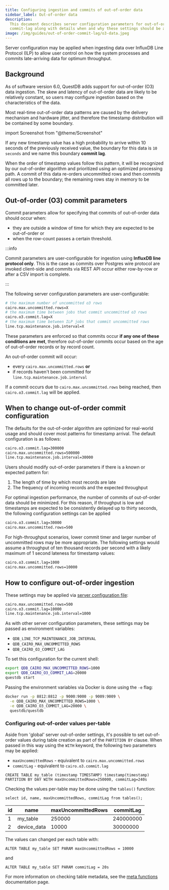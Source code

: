 ```yaml
---
title: Configuring ingestion and commits of out-of-order data
sidebar_label: Out-of-order data
description:
  This document describes server configuration parameters for out-of-order
  commit-lag along with details when and why these settings should be applied
image: /img/guides/out-of-order-commit-lag/o3-data.jpeg
---
```


Server configuration may be applied when ingesting data over InfluxDB Line
Protocol (ILP) to allow user control on how the system processes and commits
late-arriving data for optimum throughput.

## Background

As of software version 6.0, QuestDB adds support for out-of-order (O3) data
ingestion. The skew and latency of out-of-order data are likely to be relatively
constant, so users may configure ingestion based on the characteristics of the
data.

Most real-time out-of-order data patterns are caused by the delivery mechanism
and hardware jitter, and therefore the timestamp distribution will be contained
by some boundary.

import Screenshot from "@theme/Screenshot"

<Screenshot
  alt="A diagram showing how data may arrive with random timings from clients due to network jitter or latency"
  height={334}
  src="/img/guides/out-of-order-commit-lag/o3-data.jpeg"
  title="Records with various network-induced delays"
  width={650}
/>

If any new timestamp value has a high probability to arrive within 10 seconds of
the previously received value, the boundary for this data is `10 seconds` and we
name this boundary **commit lag**.

When the order of timestamp values follow this pattern, it will be recognized by
our out-of-order algorithm and prioritized using an optimized processing path. A
commit of this data re-orders uncommitted rows and then commits all rows up to
the boundary; the remaining rows stay in memory to be committed later.

## Out-of-order (O3) commit parameters

Commit parameters allow for specifying that commits of out-of-order data should
occur when:

- they are outside a window of time for which they are expected to be
  out-of-order or
- when the row-count passes a certain threshold.

:::info

Commit parameters are user-configurable for ingestion using **InfluxDB line
protocol only**. This is the case as commits over Postgres wire protocol are
invoked client-side and commits via REST API occur either row-by-row or after a
CSV import is complete.

:::

The following server configuration parameters are user-configurable:

```bash
# the maximum number of uncommitted o3 rows
cairo.max.uncommitted.rows=X
# the maximum time between jobs that commit uncommitted o3 rows
cairo.o3.commit.lag=X
# the maximum time between ILP jobs that commit uncommitted rows
line.tcp.maintenance.job.interval=X
```

These parameters are enforced so that commits occur **if any one of these
conditions are met**, therefore out-of-order commits occur based on the age of
out-of-order records or by record count.

An out-of-order commit will occur:

- every `cairo.max.uncommitted.rows` **or**
- if records haven't been committed for `line.tcp.maintenance.job.interval`

If a commit occurs due to `cairo.max.uncommitted.rows` being reached, then
`cairo.o3.commit.lag` will be applied.

## When to change out-of-order commit configuration

The defaults for the out-of-order algorithm are optimized for real-world usage
and should cover most patterns for timestamp arrival. The default configuration
is as follows:

```txt title="Defaults"
cairo.o3.commit.lag=300000
cairo.max.uncommitted.rows=500000
line.tcp.maintenance.job.interval=30000
```

Users should modify out-of-order parameters if there is a known or expected
pattern for:

1. The length of time by which most records are late
2. The frequency of incoming records and the expected throughput

For optimal ingestion performance, the number of commits of out-of-order data
should be minimized. For this reason, if throughput is low and timestamps are
expected to be consistently delayed up to thirty seconds, the following
configuration settings can be applied

```txt title="server.conf"
cairo.o3.commit.lag=30000
cairo.max.uncommitted.rows=500
```

For high-throughput scenarios, lower commit timer and larger number of
uncommitted rows may be more appropriate. The following settings would assume a
throughput of ten thousand records per second with a likely maximum of 1 second
lateness for timestamp values:

```txt title="server.conf"
cairo.o3.commit.lag=1000
cairo.max.uncommitted.rows=10000
```

## How to configure out-of-order ingestion

These settings may be applied via
[server configuration file](/docs/reference/configuration/):

```txt title="server.conf"
cairo.max.uncommitted.rows=500
cairo.o3.commit.lag=10000
line.tcp.maintenance.job.interval=1000
```

As with other server configuration parameters, these settings may be passed as
environment variables:

- `QDB_LINE_TCP_MAINTENANCE_JOB_INTERVAL`
- `QDB_CAIRO_MAX_UNCOMMITTED_ROWS`
- `QDB_CAIRO_O3_COMMIT_LAG`

To set this configuration for the current shell:

```bash title="Setting environment variables"
export QDB_CAIRO_MAX_UNCOMMITTED_ROWS=1000
export QDB_CAIRO_O3_COMMIT_LAG=20000
questdb start
```

Passing the environment variables via Docker is done using the `-e` flag:

```bash
docker run -p 8812:8812 -p 9000:9000 -p 9009:9009 \
  -e QDB_CAIRO_MAX_UNCOMMITTED_ROWS=1000 \
  -e QDB_CAIRO_O3_COMMIT_LAG=20000 \
  questdb/questdb
```

### Configuring out-of-order values per-table

Aside from 'global' server out-of-order settings, it's possible to set
out-of-order values during table creation as part of the `PARTITION BY` clause.
When passed in this way using the `WITH` keyword, the following two parameters
may be applied:

- `maxUncommittedRows` - equivalent to `cairo.max.uncommitted.rows`
- `commitLag` - equivalent to `cairo.o3.commit.lag`

```questdb-sql title="Setting out-of-order table parameters via SQL"
CREATE TABLE my_table (timestamp TIMESTAMP) timestamp(timestamp)
PARTITION BY DAY WITH maxUncommittedRows=250000, commitLag=240s
```

Checking the values per-table may be done using the `tables()` function:

```questdb-sql title="List all tables"
select id, name, maxUncommittedRows, commitLag from tables();
```

| id  | name        | maxUncommittedRows | commitLag |
| --- | ----------- | -------------------- | ----------- |
| 1   | my_table    | 250000               | 240000000   |
| 2   | device_data | 10000                | 30000000    |

The values can changed per each table with:

```questdb-sql title="Altering maximum number of out-of-order rows via SQL"
ALTER TABLE my_table SET PARAM maxUncommittedRows = 10000
```

and

```questdb-sql title="Altering out-of-order commit lag via SQL"
ALTER TABLE my_table SET PARAM commitLag = 20s
```

For more information on checking table metadata, see the
[meta functions](/docs/reference/function/meta/) documentation page.
